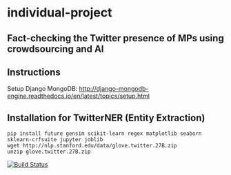 # individual-project 
## Fact-checking the Twitter presence of MPs using crowdsourcing and AI
## Instructions
Setup Django MongoDB:
http://django-mongodb-engine.readthedocs.io/en/latest/topics/setup.html

## Installation for TwitterNER (Entity Extraction)

```
pip install future gensim scikit-learn regex matplotlib seaborn sklearn-crfsuite jupyter joblib
wget http://nlp.stanford.edu/data/glove.twitter.27B.zip
unzip glove.twitter.27B.zip
```
[![Build Status](https://travis-ci.com/diogofernandesc/individual-project.svg?token=x7VLopamuyuGkPY4StCA&branch=master)](https://travis-ci.com/diogofernandesc/individual-project)
